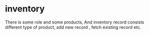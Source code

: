# inventory
There is some role and some products, And inventory record consists different type of product, add new record , fetch existing record etc.  

